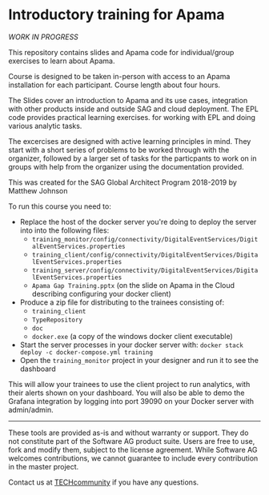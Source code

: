 # Introductory training for Apama

*WORK IN PROGRESS*

This repository contains slides and Apama code for individual/group exercises to learn about Apama.

Course is designed to be taken in-person with access to an Apama installation for each participant. Course length about four hours.

The Slides cover an introduction to Apama and its use cases, integration with other products inside and outside SAG and cloud deployment. The EPL code provides practical learning exercises. for working with EPL and doing various analytic tasks.

The excercises are designed with active learning principles in mind. They start with a short series of problems to be worked through with the organizer, followed by a larger set of tasks for the particpants to work on in groups with help from the organizer using the documentation provided.

This was created for the SAG Global Architect Program 2018-2019 by Matthew Johnson

To run this course you need to:

* Replace the host of the docker server you're doing to deploy the server into into the following files:
    * ```training_monitor/config/connectivity/DigitalEventServices/DigitalEventServices.properties```
    * ```training_client/config/connectivity/DigitalEventServices/DigitalEventServices.properties```
    * ```training_server/config/connectivity/DigitalEventServices/DigitalEventServices.properties```
    * ```Apama Gap Training.pptx``` (on the slide on Apama in the Cloud describing configuring your docker client)
* Produce a zip file for distributing to the trainees consisting of:
    * ```training_client```
	 * ```TypeRepository```
	 * ```doc```
	 * ```docker.exe``` (a copy of the windows docker client executable)
* Start the server processes in your docker server with:
    ```docker stack deploy -c docker-compose.yml training```
* Open the ```training_monitor``` project in your designer and run it to see the dashboard

This will allow your trainees to use the client project to run analytics, with their alerts shown on your dashboard. You will also be able to demo the Grafana integration by logging into port 39090 on your Docker server with admin/admin.

______________________
These tools are provided as-is and without warranty or support. They do not constitute part of the Software AG product suite. Users are free to use, fork and modify them, subject to the license agreement. While Software AG welcomes contributions, we cannot guarantee to include every contribution in the master project.

Contact us at [TECHcommunity](mailto:technologycommunity@softwareag.com?subject=Github/SoftwareAG) if you have any questions.


